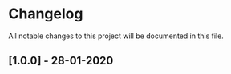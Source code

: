 # Changelog
All notable changes to this project will be documented in this file.

## [1.0.0] - 28-01-2020

